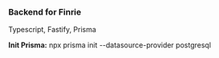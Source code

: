 ### Backend for Finrie

Typescript, Fastify, Prisma

**Init Prisma:** npx prisma init --datasource-provider postgresql
